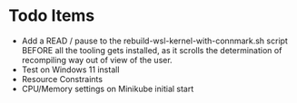 # Todo Items

* Add a READ / pause to the rebuild-wsl-kernel-with-connmark.sh script BEFORE all the tooling gets installed, as it scrolls the determination of recompiling way out of view of the user.
* Test on Windows 11 install
* Resource Constraints
* CPU/Memory settings on Minikube initial start